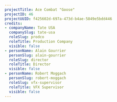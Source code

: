 ```yaml
---
projectTitle: Ace Combat "Goose"
projectID: 46
projectUUID: f425602d-697a-473d-b4ae-5849e5bdd446
credits:
- companyName: Tate USA
  companySlug: tate-usa
  roleSlug: prodco
  roleTitle: Production Company
  visible: false
- personName: Alain Gourrier
  personSlug: alain-gourrier
  roleSlug: director
  roleTitle: Director
  visible: false
- personName: Robert Moggach
  personSlug: robert-moggach
  roleSlug: vfx-supervisor
  roleTitle: VFX Supervisor
  visible: false
---
```

